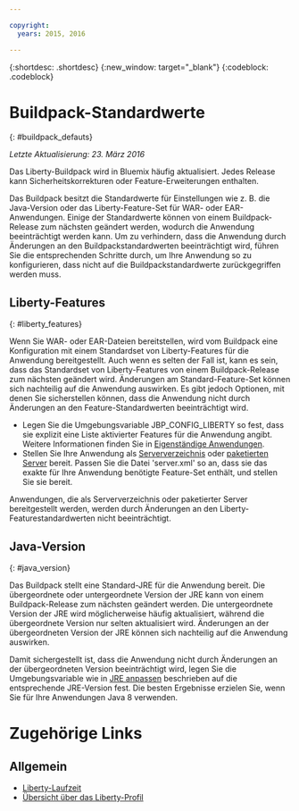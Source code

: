 ```yaml
---

copyright:
  years: 2015, 2016

---
```


{:shortdesc: .shortdesc}
{:new_window: target="_blank"}
{:codeblock: .codeblock}

# Buildpack-Standardwerte
{: #buildpack_defauts}

*Letzte Aktualisierung: 23. März 2016*

Das Liberty-Buildpack wird in Bluemix häufig aktualisiert. Jedes Release kann Sicherheitskorrekturen oder Feature-Erweiterungen enthalten.

Das Buildpack besitzt die Standardwerte für Einstellungen wie z. B. die Java-Version
oder das Liberty-Feature-Set für WAR- oder EAR-Anwendungen. Einige der Standardwerte können von einem Buildpack-Release zum nächsten geändert werden, wodurch die
Anwendung beeinträchtigt werden kann. Um zu verhindern, dass die Anwendung durch Änderungen an den Buildpackstandardwerten
beeinträchtigt wird, führen Sie die entsprechenden Schritte durch, um Ihre Anwendung so zu konfigurieren, dass
nicht auf die Buildpackstandardwerte zurückgegriffen werden muss.

## Liberty-Features
{: #liberty_features}

Wenn Sie WAR- oder EAR-Dateien bereitstellen, wird
vom Buildpack eine Konfiguration mit einem Standardset von Liberty-Features für die Anwendung bereitgestellt. Auch wenn es
selten der Fall ist, kann es sein, dass das Standardset von Liberty-Features von einem Buildpack-Release zum nächsten
geändert wird. Änderungen am Standard-Feature-Set können sich nachteilig auf die Anwendung auswirken. Es gibt jedoch Optionen,
mit denen Sie sicherstellen können, dass die Anwendung nicht durch Änderungen an den Feature-Standardwerten beeinträchtigt
wird.

* Legen Sie die Umgebungsvariable JBP_CONFIG_LIBERTY so fest, dass sie explizit eine Liste aktivierter Features für die
Anwendung angibt. Weitere Informationen finden Sie in [Eigenständige Anwendungen](optionsForPushing.html#stand_alone_apps).
* Stellen Sie Ihre Anwendung als
[Serververzeichnis](optionsForPushing.html#server_directory) oder
[paketierten Server](optionsForPushing.html#packaged_server) bereit. Passen Sie die Datei 'server.xml' so an, dass sie das exakte für Ihre Anwendung benötigte Feature-Set enthält, und stellen Sie sie bereit.

Anwendungen, die als Serververzeichnis oder
paketierter Server bereitgestellt werden, werden durch Änderungen an den Liberty-Featurestandardwerten nicht beeinträchtigt.

## Java-Version
{: #java_version}

Das Buildpack stellt eine Standard-JRE für die Anwendung bereit. Die übergeordnete oder untergeordnete Version der JRE kann von einem Buildpack-Release zum nächsten geändert werden. Die untergeordnete Version der JRE wird möglicherweise häufig aktualisiert,
während die übergeordnete Version nur selten aktualisiert wird. Änderungen an der übergeordneten Version der JRE können sich nachteilig auf die Anwendung auswirken.

Damit sichergestellt ist, dass die Anwendung nicht durch Änderungen an der übergeordneten Version beeinträchtigt wird, legen Sie die Umgebungsvariable wie in [JRE anpassen](customizingJRE.html) beschrieben auf die entsprechende JRE-Version fest. Die besten Ergebnisse erzielen Sie, wenn Sie für Ihre Anwendungen Java 8 verwenden.

# Zugehörige Links
## Allgemein
* [Liberty-Laufzeit](index.html)
* [Übersicht über das Liberty-Profil](http://www-01.ibm.com/support/knowledgecenter/SSAW57_8.5.5/com.ibm.websphere.wlp.nd.doc/ae/cwlp_about.html)
